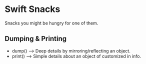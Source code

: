 # Swift Snacks
  Snacks you might be hungry for one of them.
  
  ## Dumping & Printing
  - dump() --> Deep details by mirroring/reflecting an object.
  - print() --> Simple details about an object of customized in info.
